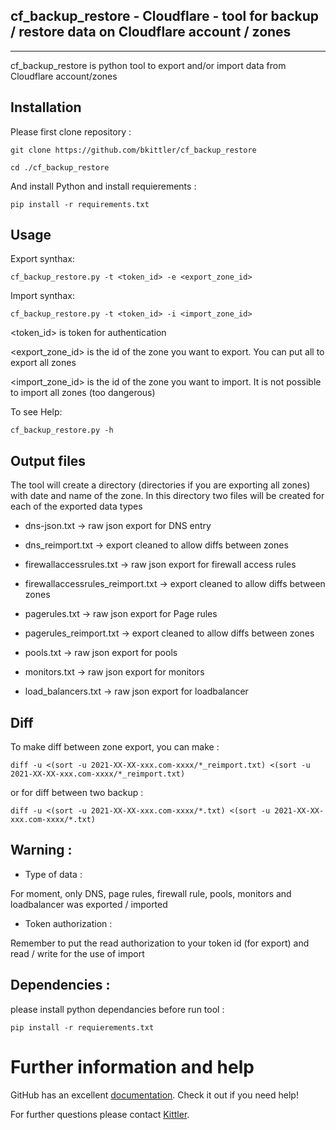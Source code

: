 ## cf_backup_restore - Cloudflare - tool for backup / restore data on Cloudflare account / zones
***

cf_backup_restore is python tool to export and/or import data from Cloudflare account/zones 


## Installation

Please first clone repository :

    git clone https://github.com/bkittler/cf_backup_restore

    cd ./cf_backup_restore

And install Python and install requierements :

    pip install -r requirements.txt


## Usage

Export synthax: 

    cf_backup_restore.py -t <token_id> -e <export_zone_id>

Import synthax: 

    cf_backup_restore.py -t <token_id> -i <import_zone_id>

<token_id> is token for authentication

<export_zone_id> is the id of the zone you want to export. You can put all to export all zones

<import_zone_id> is the id of the zone you want to import. It is not possible to import all zones (too dangerous)


To see Help: 

    cf_backup_restore.py -h


## Output files

The tool will create a directory (directories if you are exporting all zones) with date and name of the zone. 
In this directory two files will be created for each of the exported data types


* dns-json.txt   -> raw json export for DNS entry

* dns_reimport.txt   -> export cleaned to allow diffs between zones

* firewallaccessrules.txt   -> raw json export for firewall access rules

* firewallaccessrules_reimport.txt   -> export cleaned to allow diffs between zones

* pagerules.txt   -> raw json export for Page rules

* pagerules_reimport.txt   -> export cleaned to allow diffs between zones

* pools.txt   -> raw json export for pools

* monitors.txt   -> raw json export for monitors

* load_balancers.txt   -> raw json export for loadbalancer


## Diff

To make diff between zone export, you can make :

    diff -u <(sort -u 2021-XX-XX-xxx.com-xxxx/*_reimport.txt) <(sort -u 2021-XX-XX-xxx.com-xxxx/*_reimport.txt)

or for diff between two backup :

    diff -u <(sort -u 2021-XX-XX-xxx.com-xxxx/*.txt) <(sort -u 2021-XX-XX-xxx.com-xxxx/*.txt)


## Warning :

- Type of data : 

For moment, only DNS, page rules, firewall rule, pools, monitors and loadbalancer was exported / imported

- Token authorization : 

Remember to put the read authorization to your token id (for export) and read / write for the use of import


## Dependencies :

please install python dependancies before run tool :

    pip install -r requierements.txt 

# Further information and help

GitHub has an excellent [documentation](https://help.github.com/). Check it out if you need help!

For further questions please contact [Kittler](https://www.kittler.fr/).
 

